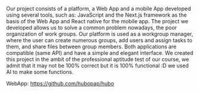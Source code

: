 Our project consists of a platform, a Web App and a mobile App developed using several tools, such as: JavaScript and the Next.js framework as the basis of the Web App and React native for the mobile app. The project we developed allows us to solve a common problem nowadays, the poor organization of work groups. Our platform is used as a workgroup manager, where the user can create numerous groups, add users and assign tasks to them, and share files between group members. Both applications are compatible (same API) and have a simple and elegant interface. We created this project in the ambit of the professional aptitude test of our course, we admit that it may not be 100% correct but it is 100% functional :D we used AI to make some functions.

WebApp: https://github.com/hubopap/hubo

